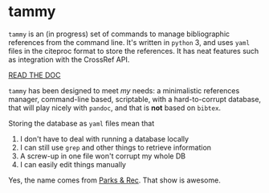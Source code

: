 tammy
=====

`tammy` is an (in progress) set of commands to manage bibliographic references
from the command line. It's written in `python` 3, and uses `yaml` files in
the citeproc format to store the references. It has neat features such as
integration with the CrossRef API.

[READ THE DOC](http://tammy.readthedocs.org/en/latest/index.html#)

`tammy` has been designed to meet *my* needs: a minimalistic references
manager, command-line based, scriptable, with a hard-to-corrupt database,
that will play nicely with `pandoc`, and that is **not** based on `bibtex`.

Storing the database as `yaml` files mean that

1. I don't have to deal with running a database locally
2. I can still use `grep` and other things to retrieve information
3. A screw-up in one file won't corrupt my whole DB
4. I can easily edit things manually

Yes, the name comes from [Parks & Rec][pr]. That show is awesome.

[pr]: http://www.imdb.com/title/tt1266020/

